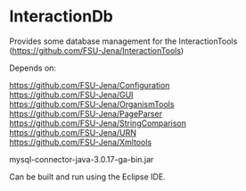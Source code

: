 InteractionDb
=============


Provides some database management for the InteractionTools (https://github.com/FSU-Jena/InteractionTools)

Depends on:

https://github.com/FSU-Jena/Configuration<br>
https://github.com/FSU-Jena/GUI<br>
https://github.com/FSU-Jena/OrganismTools<br>
https://github.com/FSU-Jena/PageParser<br>
https://github.com/FSU-Jena/StringComparison<br>
https://github.com/FSU-Jena/URN<br>
https://github.com/FSU-Jena/Xmltools<br>

mysql-connector-java-3.0.17-ga-bin.jar

Can be built and run using the Eclipse IDE.
